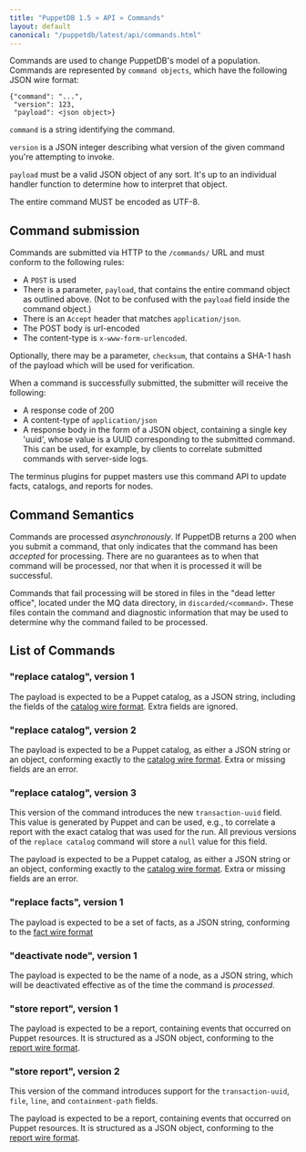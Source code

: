 ```yaml
---
title: "PuppetDB 1.5 » API » Commands"
layout: default
canonical: "/puppetdb/latest/api/commands.html"
---
```


[facts]: ./wire_format/facts_format.html
[catalog]: ./wire_format/catalog_format.html
[report]: ./wire_format/report_format.html

Commands are used to change PuppetDB's
model of a population. Commands are represented by `command objects`,
which have the following JSON wire format:

    {"command": "...",
     "version": 123,
     "payload": <json object>}

`command` is a string identifying the command.

`version` is a JSON integer describing what version of the given
command you're attempting to invoke.

`payload` must be a valid JSON object of any sort. It's up to an
individual handler function to determine how to interpret that object.

The entire command MUST be encoded as UTF-8.

## Command submission

Commands are submitted via HTTP to the `/commands/` URL and must
conform to the following rules:

* A `POST` is used
* There is a parameter, `payload`, that contains the entire command object as
  outlined above. (Not to be confused with the `payload` field inside the command object.)
* There is an `Accept` header that matches `application/json`.
* The POST body is url-encoded
* The content-type is `x-www-form-urlencoded`.

Optionally, there may be a parameter, `checksum`, that contains a SHA-1 hash of
the payload which will be used for verification.

When a command is successfully submitted, the submitter will
receive the following:

* A response code of 200
* A content-type of `application/json`
* A response body in the form of a JSON object, containing a single key 'uuid', whose
  value is a UUID corresponding to the submitted command. This can be used, for example, by
  clients to correlate submitted commands with server-side logs.

The terminus plugins for puppet masters use this command API to update facts, catalogs, and reports for nodes. 

## Command Semantics

Commands are processed _asynchronously_. If PuppetDB returns a 200
when you submit a command, that only indicates that the command has
been _accepted_ for processing. There are no guarantees as to when
that command will be processed, nor that when it is processed it will
be successful.

Commands that fail processing will be stored in files in the "dead
letter office", located under the MQ data directory, in
`discarded/<command>`. These files contain the command and diagnostic
information that may be used to determine why the command failed to be
processed.

## List of Commands

### "replace catalog", version 1

The payload is expected to be a Puppet catalog, as a JSON string, including the
fields of the [catalog wire format][catalog]. Extra fields are
ignored.

### "replace catalog", version 2

The payload is expected to be a Puppet catalog, as either a JSON string or an
object, conforming exactly to the [catalog wire
format][catalog]. Extra or missing fields are an error.

### "replace catalog", version 3

This version of the command introduces the new `transaction-uuid` field.  This
value is generated by Puppet and can be used, e.g., to correlate a report with
the exact catalog that was used for the run.  All previous versions of the
`replace catalog` command will store a `null` value for this field.

The payload is expected to be a Puppet catalog, as either a JSON string or an
object, conforming exactly to the [catalog wire
format][catalog]. Extra or missing fields are an error.

### "replace facts", version 1

The payload is expected to be a set of facts, as a JSON string, conforming to
the [fact wire format][facts]

### "deactivate node", version 1

The payload is expected to be the name of a node, as a JSON string, which will be deactivated
effective as of the time the command is *processed*.

### "store report", version 1

The payload is expected to be a report, containing events that occurred on Puppet
resources.  It is structured as a JSON object, conforming to the
[report wire format][report].


### "store report", version 2

This version of the command introduces support for the `transaction-uuid`,
`file`, `line`, and `containment-path` fields.

The payload is expected to be a report, containing events that occurred on Puppet
resources.  It is structured as a JSON object, conforming to the
[report wire format][report].

